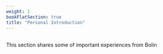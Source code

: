 ```yaml
---
weight: 1
bookFlatSection: true
title: "Personal Introduction"
---
```


##
This section shares some of important experiences from Bolin 
